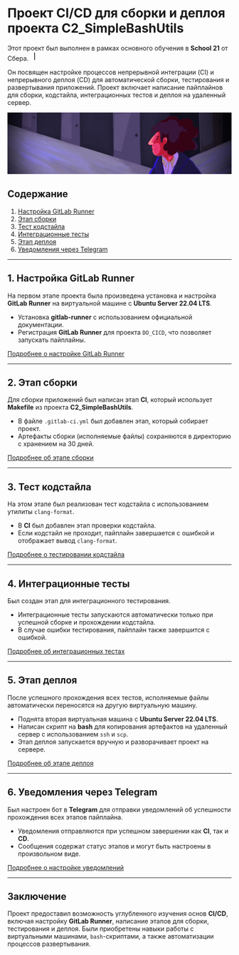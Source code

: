 # Проект CI/CD для сборки и деплоя проекта C2_SimpleBashUtils

Этот проект был выполнен в рамках основного обучения в **School 21** от Сбера. <img src="materials/images/heart_21_x10.gif" alt="drawing" width="20" height="20"/>

Он посвящен настройке процессов непрерывной интеграции (CI) и непрерывного деплоя (CD) для автоматической сборки, тестирования и развертывания приложений. Проект включает написание пайплайнов для сборки, кодстайла, интеграционных тестов и деплоя на удаленный сервер.

![basic_ci_cd.jpeg](materials%2Fimages%2Fbasic_ci_cd.jpeg)

## Содержание

1. [Настройка GitLab Runner](#1-настройка-gitlab-runner)
2. [Этап сборки](#2-этап-сборки)
3. [Тест кодстайла](#3-тест-кодстайла)
4. [Интеграционные тесты](#4-интеграционные-тесты)
5. [Этап деплоя](#5-этап-деплоя)
6. [Уведомления через Telegram](#6-уведомления-через-telegram)

---

## 1. Настройка GitLab Runner

На первом этапе проекта была произведена установка и настройка **GitLab Runner** на виртуальной машине с **Ubuntu Server 22.04 LTS**.

- Установка **gitlab-runner** с использованием официальной документации.
- Регистрация **GitLab Runner** для проекта `DO_CICD`, что позволяет запускать пайплайны.

[Подробнее о настройке GitLab Runner](src/Report_DO6.md#1-настройка-gitlab-runner)

---

## 2. Этап сборки

Для сборки приложений был написан этап **CI**, который использует **Makefile** из проекта **C2_SimpleBashUtils**.

- В файле `.gitlab-ci.yml` был добавлен этап, который собирает проект.
- Артефакты сборки (исполняемые файлы) сохраняются в директорию с хранением на 30 дней.

[Подробнее об этапе сборки](src/Report_DO6.md#2-сборка)

---

## 3. Тест кодстайла

На этом этапе был реализован тест кодстайла с использованием утилиты `clang-format`.

- В **CI** был добавлен этап проверки кодстайла.
- Если кодстайл не проходит, пайплайн завершается с ошибкой и отображает вывод `clang-format`.

[Подробнее о тестировании кодстайла](src/Report_DO6.md#3-тест-кодстайла)

---

## 4. Интеграционные тесты

Был создан этап для интеграционного тестирования.

- Интеграционные тесты запускаются автоматически только при успешной сборке и прохождении кодстайла.
- В случае ошибки тестирования, пайплайн также завершится с ошибкой.

[Подробнее об интеграционных тестах](src/Report_DO6.md#4-интеграционные-тесты)

---

## 5. Этап деплоя

После успешного прохождения всех тестов, исполняемые файлы автоматически переносятся на другую виртуальную машину.

- Поднята вторая виртуальная машина с **Ubuntu Server 22.04 LTS**.
- Написан скрипт на **bash** для копирования артефактов на удаленный сервер с использованием `ssh` и `scp`.
- Этап деплоя запускается вручную и разворачивает проект на сервере.

[Подробнее об этапе деплоя](src/Report_DO6.md#5-этап-деплоя)

---

## 6. Уведомления через Telegram

Был настроен бот в **Telegram** для отправки уведомлений об успешности прохождения всех этапов пайплайна.

- Уведомления отправляются при успешном завершении как **CI**, так и **CD**.
- Сообщения содержат статус этапов и могут быть настроены в произвольном виде.

[Подробнее о настройке уведомлений](src/Report_DO6.md#6-уведомления)

---

## Заключение

Проект предоставил возможность углубленного изучения основ **CI/CD**, включая настройку **GitLab Runner**, написание этапов для сборки, тестирования и деплоя. Были приобретены навыки работы с виртуальными машинами, `bash`-скриптами, а также автоматизации процессов развертывания.

